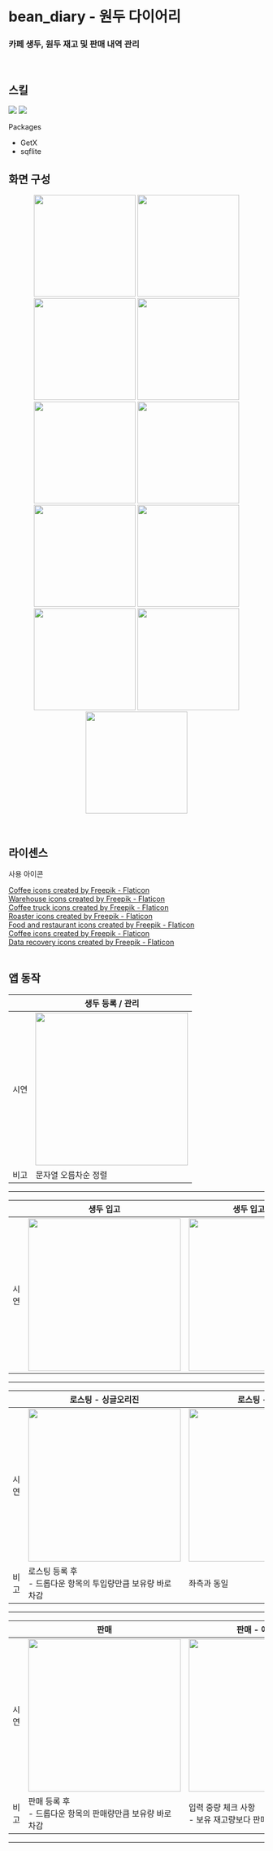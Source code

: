 # bean_diary - 원두 다이어리
### 카페 생두, 원두 재고 및 판매 내역 관리
<br>

## 스킬
<img src="https://img.shields.io/badge/Dart-0175C2?style=for-the-badge&logo=Dart&logoColor=white"> <img src="https://img.shields.io/badge/Flutter-02569B?style=for-the-badge&logo=Flutter&logoColor=white">

Packages
- GetX
- sqflite
  <br>

## 화면 구성
<p align="center">
  <img src="https://github.com/NamGideokk/bean_diary/assets/96227239/b6bbfccf-a328-45fd-9300-23caaa209ce1" width="200px">
  <img src="https://github.com/NamGideokk/bean_diary/assets/96227239/ecde1e86-987f-4c14-8d0a-5b67d3320495" width="200px">
  <img src="https://github.com/NamGideokk/bean_diary/assets/96227239/59604609-3a8d-49d7-824b-cb074981eec9" width="200px">
  <img src="https://github.com/NamGideokk/bean_diary/assets/96227239/663f5c86-8b22-4bb1-8665-c4a94c06f7ea" width="200px">
  <img src="https://github.com/NamGideokk/bean_diary/assets/96227239/a334a2b7-c270-46b5-b8b5-c5af4bcc6abc" width="200px">
  <img src="https://github.com/NamGideokk/bean_diary/assets/96227239/21f45998-0f08-4f81-8778-d879f922eea4" width="200px">
  <img src="https://github.com/NamGideokk/bean_diary/assets/96227239/5687a77c-8fe8-4bba-8169-38015e70d0a2" width="200px">
  <img src="https://github.com/NamGideokk/bean_diary/assets/96227239/246d4289-b193-4e12-aefd-ea7d4329bf64" width="200px">
  <img src="https://github.com/NamGideokk/bean_diary/assets/96227239/7f07fd13-ce26-4ac1-a7cd-c261bec1ab17" width="200px">
  <img src="https://github.com/NamGideokk/bean_diary/assets/96227239/7515b3e9-1911-414d-ad30-eaae54dd50d7" width="200px">
  <img src="https://github.com/NamGideokk/bean_diary/assets/96227239/af84d03a-9369-49af-afc6-fb7888a1b2e9" width="200px">
</p>
<br>

## 라이센스
사용 아이콘


<a href="https://www.flaticon.com/free-icons/coffee" title="coffee icons">Coffee icons created by Freepik - Flaticon</a><br>
<a href="https://www.flaticon.com/free-icons/warehouse" title="warehouse icons">Warehouse icons created by Freepik - Flaticon</a><br>
<a href="https://www.flaticon.com/free-icons/coffee-truck" title="coffee truck icons">Coffee truck icons created by Freepik - Flaticon</a><br>
<a href="https://www.flaticon.com/free-icons/roaster" title="roaster icons">Roaster icons created by Freepik - Flaticon</a><br>
<a href="https://www.flaticon.com/free-icons/food-and-restaurant" title="food and restaurant icons">Food and restaurant icons created by Freepik - Flaticon</a><br>
<a href="https://www.flaticon.com/free-icons/coffee" title="coffee icons">Coffee icons created by Freepik - Flaticon</a><br>
<a href="https://www.flaticon.com/free-icons/data-recovery" title="data recovery icons">Data recovery icons created by Freepik - Flaticon</a><br>
<br>

## 앱 동작
| |생두 등록 / 관리
|-|------------|
|시연|<img src="https://github.com/NamGideokk/bean_diary/assets/96227239/5f52c84a-c709-46b3-9b6c-d9d140a44d29" width="300px">
|비고|문자열 오름차순 정렬
- - -
|    |생두 입고   |생두 입고 - 초기화    |생두 입고 - 에러 안내
|----|-------|-------|------
|시연|<img src="https://github.com/NamGideokk/bean_diary/assets/96227239/5f52c84a-c709-46b3-9b6c-d9d140a44d29" width="300px">|<img src="https://github.com/NamGideokk/bean_diary/assets/96227239/73e6b7a3-064c-4418-b5aa-d735288f1050" width="300px">|<img src="https://github.com/NamGideokk/bean_diary/assets/96227239/a6d94584-716c-4f94-9cb4-7e7a98d75510" width="300px">
- - -
| |로스팅 - 싱글오리진|로스팅 - 블렌드|로스팅 - 에러 안내
|-|--------------|------------|--------------|
|시연|<img src="https://github.com/NamGideokk/bean_diary/assets/96227239/2e0e1c41-b5e7-499c-a2d2-ba77a97f2f40" width="300px">|<img src="https://github.com/NamGideokk/bean_diary/assets/96227239/30fd8c67-f562-428d-9d11-baa60fb08a89" width="300px">|<img src="https://github.com/NamGideokk/bean_diary/assets/96227239/b720551e-05d4-43cd-a175-dedaf70e2154" width="300px">
|비고|로스팅 등록 후<br>- 드롭다운 항목의 투입량만큼 보유량 바로 차감|좌측과 동일|입력 중량 체크 사항<br>- 보유 재고량보다 투입량이 높을 수 없음<br>- 배출량이 투입량과 같거나 클 수 없음
- - -
| |판매|판매 - 에러 안내 
|-|---|------------|
|시연|<img src="https://github.com/NamGideokk/bean_diary/assets/96227239/b8cd5434-a1f1-45bb-9f32-089b1b745497" width="300px">|<img src="https://github.com/NamGideokk/bean_diary/assets/96227239/a3bbc141-f7ff-4f2f-a9e9-bd1361c16eee" width="300px">
|비고|판매 등록 후<br>- 드롭다운 항목의 판매량만큼 보유량 바로 차감|입력 중량 체크 사항<br>- 보유 재고량보다 판매량이 높을 수 없음
- - -






